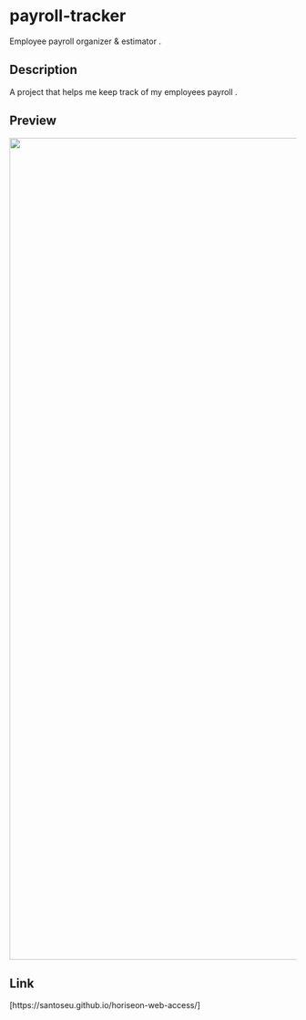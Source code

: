 <h1>payroll-tracker</h1>
<p>Employee payroll organizer & estimator .</p>


<h2>Description</h2>
<p>A project that helps me keep track of my employees payroll .</p> 


<h2>Preview</h2>
<img ="<img width="1440" src="Screenshot 2024-07-17 at 10 45 48 PM" src="https://github.com/user-attachments/assets/7c5c0d30-afba-4e46-8aec-c8eb7b91a142">

>






<h2>Link</h2>
[https://santoseu.github.io/horiseon-web-access/]

